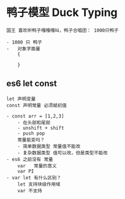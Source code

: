 # 鸭子模型 Duck Typing

    国王 喜欢听鸭子嘎嘎嘎叫，鸭子合唱团： 1000只鸭子
    
    - 1000 只 鸭子
    -   对象字面量
        {
            
        } 

## es6 let const
    let 声明变量
    const 声明常量 必须赋初值

    - const arr = [1,2,3]
        - 在头部和尾部 
        - unshift + shift
        - push pop
        常量能变吗？
        - 简单数据类型 常量值不能改
        - 复杂数据类型 值可以改，但是类型不能改
    - es6 之前没有 常量
        var   常量的意义
        var PI  
    - var let 有什么区别？
        let 支持块级作用域
        var 不支持
